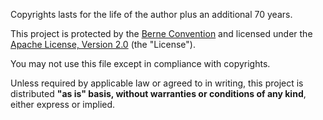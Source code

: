 Copyrights lasts for the life of the author plus an additional 70 years.

This project is protected by the [Berne Convention](https://www.wipo.int/treaties/en/ip/berne/summary_berne.html) and licensed under the [Apache License, Version 2.0](http://www.apache.org/licenses/LICENSE-2.0) (the "License").

You may not use this file except in compliance with copyrights.

Unless required by applicable law or agreed to in writing, this project is distributed **"as is" basis, without warranties or conditions of any kind**, either express or implied.